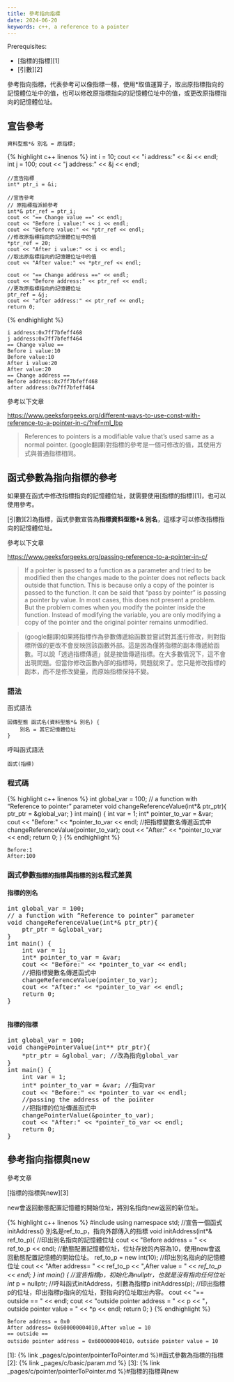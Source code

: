 ```yaml
---
title: 參考指向指標
date: 2024-06-20
keywords: c++, a reference to a pointer
---
```


Prerequisites:

- [指標的指標][1]
- [引數][2]

參考指向指標，代表參考可以像指標一樣，使用\*取值運算子，取出原指標指向的記憶體位址中的值，也可以修改原指標指向的記憶體位址中的值，或更改原指標指向的記憶體位址。

## 宣告參考
```
資料型態*& 別名 = 原指標;
```
{% highlight c++ linenos %}
    int i = 10;
    cout << "i address:" << &i << endl;
    int j = 100;
    cout << "j address:" << &j << endl;

    //宣告指標
    int* ptr_i = &i;

    //宣告參考
    // 原指標指派給參考
    int*& ptr_ref = ptr_i;
    cout << "== Change value ==" << endl;
    cout << "Before i value:" << i << endl;
    cout << "Before value:" << *ptr_ref << endl;
    //修改原指標指向的記憶體位址中的值
    *ptr_ref = 20;
    cout << "After i value:" << i << endl;
    //取出原指標指向的記憶體位址中的值
    cout << "After value:" << *ptr_ref << endl;
    
    cout << "== Change address ==" << endl;
    cout << "Before address:" << ptr_ref << endl;
    //更改原指標指向的記憶體位址
    ptr_ref = &j;
    cout << "after address:" << ptr_ref << endl;
    return 0;
{% endhighlight %}

```
i address:0x7ff7bfeff468
j address:0x7ff7bfeff464
== Change value ==
Before i value:10
Before value:10
After i value:20
After value:20
== Change address ==
Before address:0x7ff7bfeff468
after address:0x7ff7bfeff464
```

參考以下文章

<https://www.geeksforgeeks.org/different-ways-to-use-const-with-reference-to-a-pointer-in-c/?ref=ml_lbp>

>References to pointers is a modifiable value that’s used same as a normal pointer.
>(google翻譯)對指標的參考是一個可修改的值，其使用方式與普通指標相同。


## 函式參數為指向指標的參考

如果要在函式中修改指標指向的記憶體位址，就需要使用[指標的指標][1]，也可以使用參考。

[引數][2]為指標，函式參數宣告為**指標資料型態\*& 別名**，這樣才可以修改指標指向的記憶體位址。

參考以下文章

<https://www.geeksforgeeks.org/passing-reference-to-a-pointer-in-c/>

> If a pointer is passed to a function as a parameter and tried to be modified then the changes made to the pointer does not reflects back outside that function. This is because only a copy of the pointer is passed to the function. It can be said that “pass by pointer” is passing a pointer by value. In most cases, this does not present a problem. But the problem comes when you modify the pointer inside the function. Instead of modifying the variable, you are only modifying a copy of the pointer and the original pointer remains unmodified.

> (google翻譯)如果將指標作為參數傳遞給函數並嘗試對其進行修改，則對指標所做的更改不會反映回該函數外部。這是因為僅將指標的副本傳遞給函數。可以說「透過指標傳遞」就是按值傳遞指標。在大多數情況下，這不會出現問題。但當你修改函數內部的指標時，問題就來了。您只是修改指標的副本，而不是修改變量，而原始指標保持不變。


### 語法

函式語法

```
回傳型態 函式名(資料型態*& 別名) {
    別名 = 其它記憶體位址
}
```

呼叫函式語法

```
函式(指標)
```

### 程式碼

{% highlight c++ linenos %}
int global_var = 100;
// a function with “Reference to pointer” parameter
void changeReferenceValue(int*& ptr_ptr){
    ptr_ptr = &global_var;
}
int main() {
    int var = 1;
    int* pointer_to_var = &var;
    cout << "Before:" << *pointer_to_var << endl;
    //把指標變數名傳進函式中
    changeReferenceValue(pointer_to_var);
    cout << "After:" << *pointer_to_var << endl;
    return 0;
}
{% endhighlight %}

```
Before:1
After:100
```

### 函式參數`指標的指標`與`指標的別名`程式差異

#### 指標的別名

<pre>
int global_var = 100;
// a function with “Reference to pointer” parameter
void changeReferenceValue(<span class="markline">int*&</span> ptr_ptr){
    <span class="markline">ptr_ptr</span> = &global_var;
}
int main() {
    int var = 1;
    int* pointer_to_var = &var;
    cout << "Before:" << *pointer_to_var << endl;
    //把指標變數名傳進函式中
    changeReferenceValue(<span class="markline">pointer_to_var</span>);
    cout << "After:" << *pointer_to_var << endl;
    return 0;
}

</pre>

#### 指標的指標

<pre>
int global_var = 100;
void changePointerValue(<span class="markline">int**</span> ptr_ptr){
    <span class="markline">*ptr_ptr</span> = &global_var; //改為指向global_var
}
int main() {
    int var = 1;
    int* pointer_to_var = &var; //指向var
    cout << "Before:" << *pointer_to_var << endl;
    //passing the address of the pointer
    //把指標的位址傳進函式中
    changePointerValue(<span class="markline">&pointer_to_var</span>);
    cout << "After:" << *pointer_to_var << endl;
    return 0;
}
</pre>

## 參考指向指標與new

參考文章

[指標的指標與new][3]

new會返回動態配置記憶體的開始位址，將別名指向new返回的新位址。

{% highlight c++ linenos %}
#include <iostream>
using namespace std;
//宣告一個函式initAddress() 別名是ref_to_p，指向外部傳入的指標
void initAddress(int*& ref_to_p){
    //印出別名指向的記憶體位址
    cout << "Before address = " << ref_to_p << endl;
    //動態配置記憶體位址，位址存放的內容為10，使用new會返回動態配置記憶體的開始位址。
    ref_to_p = new int(10);
    //印出別名指向的記憶體位址
    cout  << "After address= " << ref_to_p << ",After value = " << *ref_to_p << endl;
}
int main() {
    //宣告指標p，初始化為nullptr，也就是沒有指向任何位址
    int* p = nullptr;
    //呼叫函式initAddress，引數為指標p
    initAddress(p);
    //印出指標p的位址，印出指標p指向的位址，對指向的位址取出內容。
    cout << "== outside == " << endl;
    cout << "outside pointer address = " << p << "，outside pointer value = " << *p << endl;
    return 0;
}
{% endhighlight %}

```
Before address = 0x0
After address= 0x600000004010,After value = 10
== outside == 
outside pointer address = 0x600000004010，outside pointer value = 10
```

[1]: {% link _pages/c/pointer/pointerToPointer.md %}#函式參數為指標的指標
[2]: {% link _pages/c/basic/param.md %}
[3]: {% link _pages/c/pointer/pointerToPointer.md %}#指標的指標與new